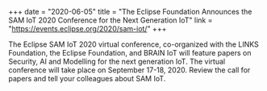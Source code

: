+++
date = "2020-06-05"
title = "The Eclipse Foundation Announces the SAM IoT 2020 Conference for the Next Generation IoT"
link = "https://events.eclipse.org/2020/sam-iot/"
+++

The Eclipse SAM IoT 2020 virtual conference, co-organized with the LINKS Foundation, the Eclipse Foundation, and BRAIN IoT will feature papers on Security, AI and Modelling for the next generation IoT. The virtual conference will take place on September 17-18, 2020. Review the call for papers and tell your colleagues about SAM IoT.
